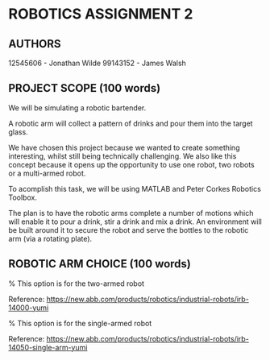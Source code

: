 ROBOTICS ASSIGNMENT 2
==================================

AUTHORS
----------------------------------
12545606 - Jonathan Wilde
99143152 - James Walsh

PROJECT SCOPE (100 words)
----------------------------------
We will be simulating a robotic bartender.

A robotic arm will collect a pattern of drinks and pour them into the target glass.

We have chosen this project because we wanted to create something interesting, whilst still being technically challenging. We also like this concept because it opens up the opportunity to use one robot, two robots or a multi-armed robot.

To acomplish this task, we will be using MATLAB and Peter Corkes Robotics Toolbox.

The plan is to have the robotic arms complete a number of motions which will enable it to pour a drink, stir a drink and mix a drink. An environment will be built around it to secure the robot and serve the bottles to the robotic arm (via a rotating plate).

ROBOTIC ARM CHOICE (100 words)
----------------------------------
% This option is for the two-armed robot



Reference:
https://new.abb.com/products/robotics/industrial-robots/irb-14000-yumi

% This option is for the single-armed robot


Reference:
https://new.abb.com/products/robotics/industrial-robots/irb-14050-single-arm-yumi